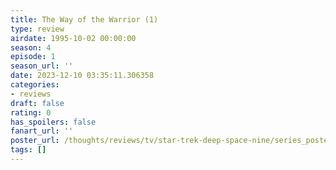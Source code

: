 ```yaml
---
title: The Way of the Warrior (1)
type: review
airdate: 1995-10-02 00:00:00
season: 4
episode: 1
season_url: ''
date: 2023-12-10 03:35:11.306358
categories:
- reviews
draft: false
rating: 0
has_spoilers: false
fanart_url: ''
poster_url: /thoughts/reviews/tv/star-trek-deep-space-nine/series_poster.jpg
tags: []
---
```


